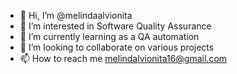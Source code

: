 - 👋 Hi, I’m @melindaalvionita
- 👀 I’m interested in Software Quality Assurance
- 🌱 I’m currently learning as a QA automation
- 💞️ I’m looking to collaborate on various projects
- 📫 How to reach me melindalvionita16@gmail.com

<!---
melindaalvionita/melindaalvionita is a ✨ special ✨ repository because its `README.md` (this file) appears on your GitHub profile.
You can click the Preview link to take a look at your changes.
--->
